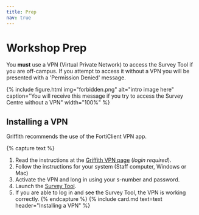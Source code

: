 ```yaml
---
title: Prep
nav: true
--- 
```


# Workshop Prep

You **must** use a VPN (Virtual Private Network) to access the Survey Tool if you are off-campus. If you attempt to access it without a VPN you will be presented with a 'Permission Denied' message.

{% include figure.html img="forbidden.png" alt="intro image here" caption="You will receive this message if you try to access the Survey Centre without a VPN" width="100%" %}

## Installing a VPN

Griffith recommends the use of the FortiClient VPN app.

{% capture text %}
1. Read the instructions at the [Griffith VPN page](https://intranet.secure.griffith.edu.au/computing/remote-access/virtual-private-network) (*login required*).
2. Follow the instructions for your system (Staff computer, Windows or Mac)
3. Activate the VPN and long in using your s-number and password.
3. Launch the [Survey Tool](https://prodsurvey.rcs.griffith.edu.au/prodls200/index.php/admin/index).
5. If you are able to log in and see the Survey Tool, the VPN is working correctly.
{% endcapture %}
{% include card.md text=text header="Installing a VPN" %}

